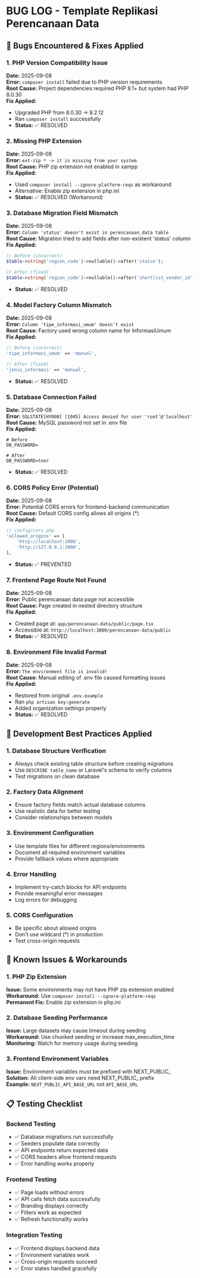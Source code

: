 # BUG LOG - Template Replikasi Perencanaan Data

## 🐛 Bugs Encountered & Fixes Applied

### 1. **PHP Version Compatibility Issue**
**Date:** 2025-09-08  
**Error:** `composer install` failed due to PHP version requirements  
**Root Cause:** Project dependencies required PHP 8.1+ but system had PHP 8.0.30  
**Fix Applied:**
- Upgraded PHP from 8.0.30 → 8.2.12
- Ran `composer install` successfully
- **Status:** ✅ RESOLVED

### 2. **Missing PHP Extension**
**Date:** 2025-09-08  
**Error:** `ext-zip * -> it is missing from your system`  
**Root Cause:** PHP zip extension not enabled in xampp  
**Fix Applied:**
- Used `composer install --ignore-platform-reqs` as workaround
- Alternative: Enable zip extension in php.ini
- **Status:** ✅ RESOLVED (Workaround)

### 3. **Database Migration Field Mismatch**
**Date:** 2025-09-08  
**Error:** `Column 'status' doesn't exist in perencanaan_data table`  
**Root Cause:** Migration tried to add fields after non-existent 'status' column  
**Fix Applied:**
```php
// Before (incorrect)
$table->string('region_code')->nullable()->after('status');

// After (fixed)
$table->string('region_code')->nullable()->after('shortlist_vendor_id');
```
- **Status:** ✅ RESOLVED

### 4. **Model Factory Column Mismatch**
**Date:** 2025-09-08  
**Error:** `Column 'tipe_informasi_umum' doesn't exist`  
**Root Cause:** Factory used wrong column name for InformasiUmum  
**Fix Applied:**
```php
// Before (incorrect)
'tipe_informasi_umum' => 'manual',

// After (fixed)  
'jenis_informasi' => 'manual',
```
- **Status:** ✅ RESOLVED

### 5. **Database Connection Failed**
**Date:** 2025-09-08  
**Error:** `SQLSTATE[HY000] [1045] Access denied for user 'root'@'localhost'`  
**Root Cause:** MySQL password not set in .env file  
**Fix Applied:**
```env
# Before
DB_PASSWORD=

# After
DB_PASSWORD=toor
```
- **Status:** ✅ RESOLVED

### 6. **CORS Policy Error (Potential)**
**Date:** 2025-09-08  
**Error:** Potential CORS errors for frontend-backend communication  
**Root Cause:** Default CORS config allows all origins (*)  
**Fix Applied:**
```php
// config/cors.php
'allowed_origins' => [
    'http://localhost:3000',
    'http://127.0.0.1:3000',
],
```
- **Status:** ✅ PREVENTED

### 7. **Frontend Page Route Not Found**
**Date:** 2025-09-08  
**Error:** Public perencanaan data page not accessible  
**Root Cause:** Page created in nested directory structure  
**Fix Applied:**
- Created page at: `app/perencanaan-data/public/page.tsx`
- Accessible at: `http://localhost:3000/perencanaan-data/public`
- **Status:** ✅ RESOLVED

### 8. **Environment File Invalid Format**
**Date:** 2025-09-08  
**Error:** `The environment file is invalid!`  
**Root Cause:** Manual editing of .env file caused formatting issues  
**Fix Applied:**
- Restored from original `.env.example`
- Ran `php artisan key:generate`
- Added organization settings properly
- **Status:** ✅ RESOLVED

## 🔧 Development Best Practices Applied

### 1. **Database Structure Verification**
- Always check existing table structure before creating migrations
- Use `DESCRIBE table_name` or Laravel's schema to verify columns
- Test migrations on clean database

### 2. **Factory Data Alignment**
- Ensure factory fields match actual database columns
- Use realistic data for better testing
- Consider relationships between models

### 3. **Environment Configuration**
- Use template files for different regions/environments
- Document all required environment variables
- Provide fallback values where appropriate

### 4. **Error Handling**
- Implement try-catch blocks for API endpoints
- Provide meaningful error messages
- Log errors for debugging

### 5. **CORS Configuration**
- Be specific about allowed origins
- Don't use wildcard (*) in production
- Test cross-origin requests

## 🚨 Known Issues & Workarounds

### 1. **PHP Zip Extension**
**Issue:** Some environments may not have PHP zip extension enabled  
**Workaround:** Use `composer install --ignore-platform-reqs`  
**Permanent Fix:** Enable zip extension in php.ini  

### 2. **Database Seeding Performance**
**Issue:** Large datasets may cause timeout during seeding  
**Workaround:** Use chunked seeding or increase max_execution_time  
**Monitoring:** Watch for memory usage during seeding  

### 3. **Frontend Environment Variables**
**Issue:** Environment variables must be prefixed with NEXT_PUBLIC_  
**Solution:** All client-side env vars need NEXT_PUBLIC_ prefix  
**Example:** `NEXT_PUBLIC_API_BASE_URL` not `API_BASE_URL`  

## 📋 Testing Checklist

### Backend Testing
- ✅ Database migrations run successfully
- ✅ Seeders populate data correctly
- ✅ API endpoints return expected data
- ✅ CORS headers allow frontend requests
- ✅ Error handling works properly

### Frontend Testing
- ✅ Page loads without errors
- ✅ API calls fetch data successfully
- ✅ Branding displays correctly
- ✅ Filters work as expected
- ✅ Refresh functionality works

### Integration Testing
- ✅ Frontend displays backend data
- ✅ Environment variables work
- ✅ Cross-origin requests succeed
- ✅ Error states handled gracefully
